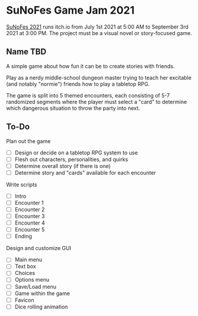 # SuNoFes Game Jam 2021

[SuNoFes 2021](https://itch.io/jam/sunofes21) runs itch.io from July 1st 2021 at 5:00 AM to September 3rd 2021 at 3:00 PM. The project must be a visual novel or story-focused game.

## Name TBD

A simple game about how fun it can be to create stories with friends.

Play as a nerdy middle-school dungeon master trying to teach her excitable (and notably "normie") friends how to play a tabletop RPG.

The game is split into 5 themed encounters, each consisting of 5-7 randomized segments where the player must select a "card" to determine which dangerous situation to throw the party into next.

## To-Do
Plan out the game
- [ ] Design or decide on a tabletop RPG system to use
- [ ] Flesh out characters, personalities, and quirks
- [ ] Determine overall story (if there is one)
- [ ] Determine story and "cards" available for each encounter

Write scripts
- [ ] Intro
- [ ] Encounter 1
- [ ] Encounter 2
- [ ] Encounter 3
- [ ] Encounter 4
- [ ] Encounter 5
- [ ] Ending

Design and customize GUI
- [ ] Main menu
- [ ] Text box
- [ ] Choices
- [ ] Options menu
- [ ] Save/Load menu
- [ ] Game within the game
- [ ] Favicon
- [ ] Dice rolling animation
